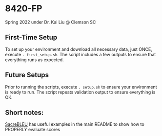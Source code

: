 # 8420-FP
Spring 2022 under Dr. Kai Liu @ Clemson SC

## First-Time Setup
To set up your environment and download all necessary data, just ONCE, execute `. first_setup.sh`.
The script includes a few outputs to ensure that everything runs as expected.

## Future Setups
Prior to running the scripts, execute `. setup.sh` to ensure your environment is ready to run.
The script repeats validation output to ensure everything is OK.

## Short notes:
[SacreBLEU](https://github.com/mjpost/sacreBLEU) has useful examples in the main README to show how to PROPERLY evaluate scores

